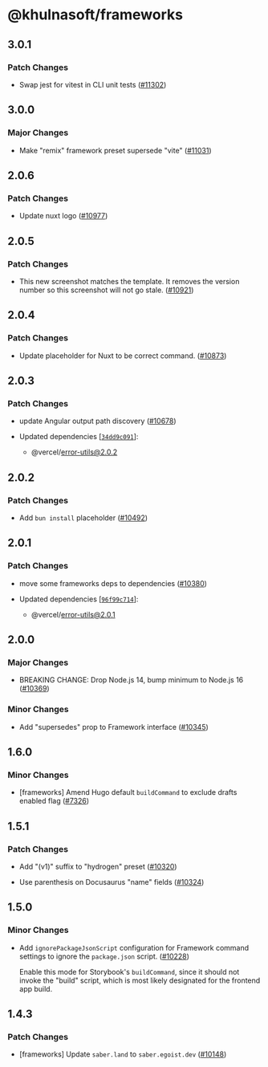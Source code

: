 # @khulnasoft/frameworks

## 3.0.1

### Patch Changes

- Swap jest for vitest in CLI unit tests ([#11302](https://github.com/khulnasoft/devship/pull/11302))

## 3.0.0

### Major Changes

- Make "remix" framework preset supersede "vite" ([#11031](https://github.com/khulnasoft/devship/pull/11031))

## 2.0.6

### Patch Changes

- Update nuxt logo ([#10977](https://github.com/khulnasoft/devship/pull/10977))

## 2.0.5

### Patch Changes

- This new screenshot matches the template. It removes the version number so this screenshot will not go stale. ([#10921](https://github.com/khulnasoft/devship/pull/10921))

## 2.0.4

### Patch Changes

- Update placeholder for Nuxt to be correct command. ([#10873](https://github.com/khulnasoft/devship/pull/10873))

## 2.0.3

### Patch Changes

- update Angular output path discovery ([#10678](https://github.com/khulnasoft/devship/pull/10678))

- Updated dependencies [[`34dd9c091`](https://github.com/khulnasoft/devship/commit/34dd9c0918585cf6d3b04bddd9158978b0b4192f)]:
  - @vercel/error-utils@2.0.2

## 2.0.2

### Patch Changes

- Add `bun install` placeholder ([#10492](https://github.com/khulnasoft/devship/pull/10492))

## 2.0.1

### Patch Changes

- move some frameworks deps to dependencies ([#10380](https://github.com/khulnasoft/devship/pull/10380))

- Updated dependencies [[`96f99c714`](https://github.com/khulnasoft/devship/commit/96f99c714715651b85eb7a03f58ecc9e1316d156)]:
  - @vercel/error-utils@2.0.1

## 2.0.0

### Major Changes

- BREAKING CHANGE: Drop Node.js 14, bump minimum to Node.js 16 ([#10369](https://github.com/khulnasoft/devship/pull/10369))

### Minor Changes

- Add "supersedes" prop to Framework interface ([#10345](https://github.com/khulnasoft/devship/pull/10345))

## 1.6.0

### Minor Changes

- [frameworks] Amend Hugo default `buildCommand` to exclude drafts enabled flag ([#7326](https://github.com/khulnasoft/devship/pull/7326))

## 1.5.1

### Patch Changes

- Add "(v1)" suffix to "hydrogen" preset ([#10320](https://github.com/khulnasoft/devship/pull/10320))

- Use parenthesis on Docusaurus "name" fields ([#10324](https://github.com/khulnasoft/devship/pull/10324))

## 1.5.0

### Minor Changes

- Add `ignorePackageJsonScript` configuration for Framework command settings to ignore the `package.json` script. ([#10228](https://github.com/khulnasoft/devship/pull/10228))

  Enable this mode for Storybook's `buildCommand`, since it should not invoke the "build" script, which is most likely designated for the frontend app build.

## 1.4.3

### Patch Changes

- [frameworks] Update `saber.land` to `saber.egoist.dev` ([#10148](https://github.com/khulnasoft/devship/pull/10148))
